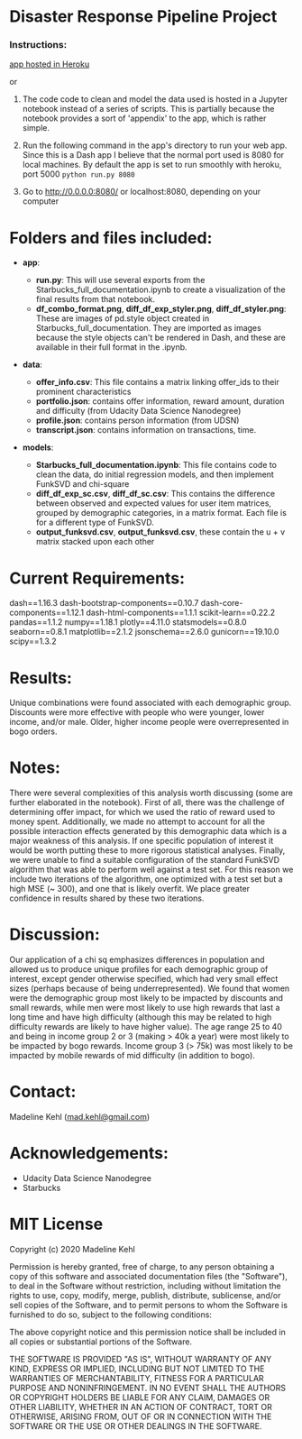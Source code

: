 # Disaster Response Pipeline Project

### Instructions:
[app hosted in Heroku](https://afternoon-gorge-22266.herokuapp.com/)

or

1. The code code to clean and model the data used is hosted in a Jupyter notebook instead of a series of scripts.  This is partially because the notebook provides a sort of 'appendix' to the app, which is rather simple.

2. Run the following command in the app's directory to run your web app.  Since this is a Dash app I believe that the normal port used is 8080 for local machines. By default the app is set to run smoothly with heroku, port 5000
    `python run.py 8080`

3. Go to http://0.0.0.0:8080/ or localhost:8080, depending on your computer



# Folders and files included:

* **app**:
	* **run.py**:  This will use several exports from the Starbucks_full_documentation.ipynb to create a visualization of the final results from that notebook.  
	* **df_combo_format.png**, **diff_df_exp_styler.png**, **diff_df_styler.png**:  These are images of pd.style object created in Starbucks_full_documentation.   They are imported as images because the style objects can't be rendered in Dash, and these are available in their full format in the .ipynb.
* **data**:  
	* **offer_info.csv**: This file contains a matrix linking offer_ids to their prominent characteristics
	* **portfolio.json**:  contains offer information, reward amount, duration and difficulty (from Udacity Data Science Nanodegree)
	* **profile.json**: contains person information (from UDSN) 
	* **transcript.json**: contains information on transactions, time.
  
* **models**: 
	* **Starbucks_full_documentation.ipynb**: This file contains code to clean the data, do initial regression models, and then implement FunkSVD and chi-square
	* **diff_df_exp_sc.csv**, **diff_df_sc.csv**: This contains the difference between observed and expected values for user item matrices, grouped by demographic categories, in a matrix format.  Each file is for a different type of FunkSVD.
	* **output_funksvd.csv**, **output_funksvd.csv**, these contain the u + v matrix stacked upon each other 

# Current Requirements:
dash==1.16.3
dash-bootstrap-components==0.10.7
dash-core-components==1.12.1
dash-html-components==1.1.1
scikit-learn==0.22.2
pandas==1.1.2
numpy==1.18.1
plotly==4.11.0
statsmodels==0.8.0
seaborn==0.8.1
matplotlib==2.1.2
jsonschema==2.6.0
gunicorn==19.10.0
scipy==1.3.2

# Results:
  
Unique combinations were found associated with each demographic group. Discounts were more effective with people who were younger, lower income, and/or male.  Older, higher income people were overrepresented in bogo orders.

# Notes:

There were several complexities of this analysis worth discussing (some are further elaborated in the notebook).  First of all, there was the challenge of determining offer impact, for which we used the ratio of reward used to money spent. Additionally, we made no attempt to account for all the possible interaction effects generated by this demographic data which is a major weakness of this analysis. If one specific population of interest it would be worth putting these to more rigorous statistical analyses. Finally, we were unable to find a suitable configuration of the standard FunkSVD algorithm that was able to perform well against a test set.  For this reason we include two iterations of the algorithm, one optimized with a test set but a high MSE (~ 300), and one that is likely overfit.  We place greater confidence in results shared by these two iterations.

# Discussion:

Our application of a chi sq emphasizes differences in population and allowed us to produce unique profiles for each demographic group of interest, except gender otherwise specified, which had very small effect sizes (perhaps because of being underrepresented). We found that women were the demographic group most likely to be impacted by discounts and small rewards, while men were most likely to use high rewards that last a long time and have high difficulty (although this may be related to high difficulty rewards are likely to have higher value).  The age range 25 to 40 and being in income group 2 or 3 (making > 40k a year) were most likely to be impacted by bogo rewards. Income group 3 (> 75k) was most likely to be impacted by mobile rewards of mid difficulty (in addition to bogo). 

# Contact: 

Madeline Kehl (mad.kehl@gmail.com)

# Acknowledgements:

* Udacity Data Science Nanodegree
* Starbucks


# MIT License

Copyright (c) 2020 Madeline Kehl

Permission is hereby granted, free of charge, to any person obtaining a copy
of this software and associated documentation files (the "Software"), to deal
in the Software without restriction, including without limitation the rights
to use, copy, modify, merge, publish, distribute, sublicense, and/or sell
copies of the Software, and to permit persons to whom the Software is
furnished to do so, subject to the following conditions:

The above copyright notice and this permission notice shall be included in all
copies or substantial portions of the Software.

THE SOFTWARE IS PROVIDED "AS IS", WITHOUT WARRANTY OF ANY KIND, EXPRESS OR
IMPLIED, INCLUDING BUT NOT LIMITED TO THE WARRANTIES OF MERCHANTABILITY,
FITNESS FOR A PARTICULAR PURPOSE AND NONINFRINGEMENT. IN NO EVENT SHALL THE
AUTHORS OR COPYRIGHT HOLDERS BE LIABLE FOR ANY CLAIM, DAMAGES OR OTHER
LIABILITY, WHETHER IN AN ACTION OF CONTRACT, TORT OR OTHERWISE, ARISING FROM,
OUT OF OR IN CONNECTION WITH THE SOFTWARE OR THE USE OR OTHER DEALINGS IN THE
SOFTWARE.

